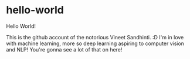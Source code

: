 # hello-world

Hello World!

This is the github account of the notorious Vineet Sandhinti. :D I'm in love with machine learning, more so deep learning aspiring to computer vision and NLP! You're gonna see a lot of that on here!

